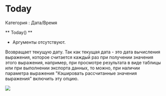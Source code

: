 ﻿
# Today

Категория : Дата/Время

** Today() **

* Аргументы отсутствуют.

Возвращает текущую дату.
Так как текущая дата - это дата вычисления выражения, которое считается каждый раз при получении значения этого выражения, например, при просмотре результата в виде таблицы или при выполнении экспорта данных, то можно, при наличии параметра выражения "Кэшировать рассчитанные значения выражения" включить эту опцию.

![](/mediatag>Дата/Время)


